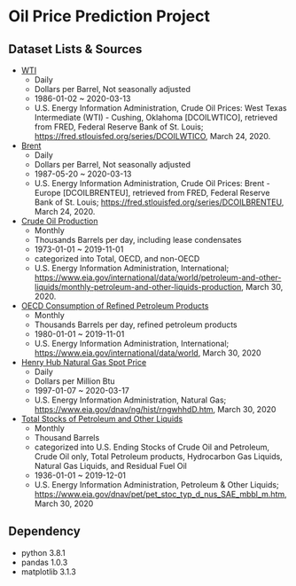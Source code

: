 # Oil Price Prediction Project

## Dataset Lists & Sources
- [WTI][wti]
  - Daily
  - Dollars per Barrel, Not seasonally adjusted
  - 1986-01-02 ~ 2020-03-13 
  - U.S. Energy Information Administration, Crude Oil Prices: West Texas Intermediate (WTI) - Cushing, Oklahoma [DCOILWTICO], retrieved from FRED, Federal Reserve Bank of St. Louis; https://fred.stlouisfed.org/series/DCOILWTICO, March 24, 2020.
- [Brent][brent] 
  - Daily
  - Dollars per Barrel, Not seasonally adjusted
  - 1987-05-20 ~ 2020-03-13
  - U.S. Energy Information Administration, Crude Oil Prices: Brent - Europe [DCOILBRENTEU], retrieved from FRED, Federal Reserve Bank of St. Louis; https://fred.stlouisfed.org/series/DCOILBRENTEU, March 24, 2020.
- [Crude Oil Production][crude oil production]
  - Monthly
  - Thousands Barrels per day, including lease condensates
  - 1973-01-01 ~ 2019-11-01
  - categorized into Total, OECD, and non-OECD
  - U.S. Energy Information Administration, International; https://www.eia.gov/international/data/world/petroleum-and-other-liquids/monthly-petroleum-and-other-liquids-production, March 30, 2020.
- [OECD Consumption of Refined Petroleum Products][Petroleum consumption]
    - Monthly
    - Thousands Barrels per day, refined petroleum products
    - 1980-01-01 ~ 2019-11-01
    - U.S. Energy Information Administration, International; https://www.eia.gov/international/data/world, March 30, 2020
- [Henry Hub Natural Gas Spot Price][henry hub]
  - Daily
  - Dollars per Million Btu
  - 1997-01-07 ~ 2020-03-17
  - U.S. Energy Information Administration, Natural Gas; https://www.eia.gov/dnav/ng/hist/rngwhhdD.htm, March 30, 2020
- [Total Stocks of Petroleum and Other Liquids][total stock]
  - Monthly
  - Thousand Barrels
  - categorized into U.S. Ending Stocks of Crude Oil and Petroleum, Crude Oil only, Total Petroleum products, Hydrocarbon Gas Liquids, Natural Gas Liquids, and Residual Fuel Oil
  - 1936-01-01 ~ 2019-12-01
  - U.S. Energy Information Administration, Petroleum & Other Liquids; https://www.eia.gov/dnav/pet/pet_stoc_typ_d_nus_SAE_mbbl_m.htm, March 30, 2020


[wti]: https://github.com/dongminkim0220/Oil-Price-Prediction-Project/blob/master/dataset/DCOILWTICO.csv
[brent]: https://github.com/dongminkim0220/Oil-Price-Prediction-Project/blob/master/dataset/DCOILBRENTEU.csv
[crude oil production]: https://github.com/dongminkim0220/Oil-Price-Prediction-Project/blob/master/dataset/crudeoil_production1.csv
[Petroleum consumption]: https://github.com/dongminkim0220/Oil-Price-Prediction-Project/blob/master/dataset/crudeoil_consumption_OECD_1.csv
[henry hub]: https://github.com/dongminkim0220/Oil-Price-Prediction-Project/blob/master/dataset/henryhubnaturalgas.csv
[total stock]: https://github.com/dongminkim0220/Oil-Price-Prediction-Project/blob/master/dataset/total_stocks.csv

## Dependency
- python 3.8.1
- pandas 1.0.3
- matplotlib 3.1.3
